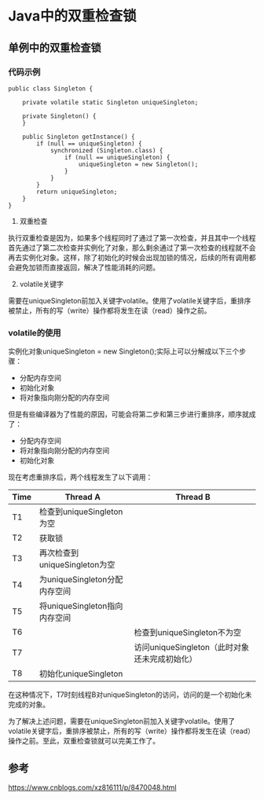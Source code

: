 
# Java中的双重检查锁

## 单例中的双重检查锁

### 代码示例
```
public class Singleton {

    private volatile static Singleton uniqueSingleton;

    private Singleton() {
    }

    public Singleton getInstance() {
        if (null == uniqueSingleton) {
            synchronized (Singleton.class) {
                if (null == uniqueSingleton) {
                    uniqueSingleton = new Singleton();
                }
            }
        }
        return uniqueSingleton;
    }
}
```
1. 双重检查

执行双重检查是因为，如果多个线程同时了通过了第一次检查，并且其中一个线程首先通过了第二次检查并实例化了对象，那么剩余通过了第一次检查的线程就不会再去实例化对象。这样，除了初始化的时候会出现加锁的情况，后续的所有调用都会避免加锁而直接返回，解决了性能消耗的问题。

2. volatile关键字

需要在uniqueSingleton前加入关键字volatile。使用了volatile关键字后，重排序被禁止，所有的写（write）操作都将发生在读（read）操作之前。

### volatile的使用

实例化对象uniqueSingleton = new Singleton();实际上可以分解成以下三个步骤：

- 分配内存空间  
- 初始化对象  
- 将对象指向刚分配的内存空间  

但是有些编译器为了性能的原因，可能会将第二步和第三步进行重排序，顺序就成了：

- 分配内存空间
- 将对象指向刚分配的内存空间
- 初始化对象

现在考虑重排序后，两个线程发生了以下调用：

Time | Thread A	| Thread B
---|---|---
T1 | 检查到uniqueSingleton为空 |
T2 | 获取锁	
T3 | 再次检查到uniqueSingleton为空	
T4 | 为uniqueSingleton分配内存空间	
T5 | 将uniqueSingleton指向内存空间	
T6 | | 检查到uniqueSingleton不为空
T7 | | 访问uniqueSingleton（此时对象还未完成初始化）
T8 | 初始化uniqueSingleton	

在这种情况下，T7时刻线程B对uniqueSingleton的访问，访问的是一个初始化未完成的对象。

为了解决上述问题，需要在uniqueSingleton前加入关键字volatile。使用了volatile关键字后，重排序被禁止，所有的写（write）操作都将发生在读（read）操作之前。至此，双重检查锁就可以完美工作了。

## 参考
https://www.cnblogs.com/xz816111/p/8470048.html
